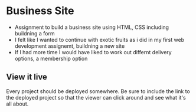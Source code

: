 # Business Site


- Assignment to build a business site using HTML, CSS including buildning a form
- I felt like I wanted to continue with exotic fruits as i did in my first web development assignemt, buildning a new site
- If I had more time I would have liked to work out differnt delivery options, a membership option 

## View it live
Every project should be deployed somewhere. Be sure to include the link to the deployed project so that the viewer can click around and see what it's all about.
